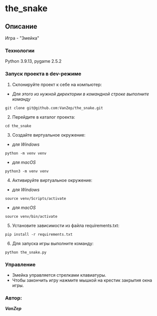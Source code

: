 # the_snake

## Описание
Игра - "Змейка"

### Технологии
Python 3.9.13, pygame 2.5.2

### Запуск проекта в dev-режиме
1. Склонируйте проект к себе на компьютер:
+ *Для этого из нужной директории в командной строке выполните команду*
```
git clone git@github.com:VanZep/the_snake.git
```
2. Перейдите в каталог проекта:
```
cd the_snake
```
3. Создайте виртуальное окружение:
+ *для Windows*
```
python -m venv venv
```
+ *для macOS*
```
python3 -m venv venv
```
4. Активируйте виртуальное окружение:
+ *для Windows*
```
source venv/Scripts/activate
```
+ *для macOS*
```
source venv/bin/activate
```
5. Установите зависимости из файла requirements.txt:
```
pip install -r requirements.txt
```
6. Для запуска игры выполните команду:
```
python the_snake.py
```

### Управление
- Змейка управляется стрелками клавиатуры.
- Чтобы закончить игру нажмите мышкой на крестик закрытия окна игры.

### Автор:
***VanZep***
